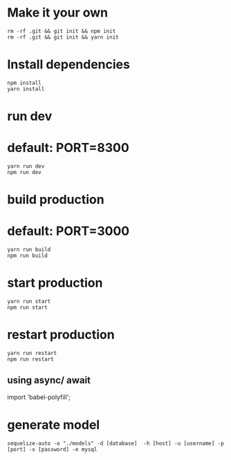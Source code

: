 # Make it your own
    rm -rf .git && git init && npm init
    rm -rf .git && git init && yarn init

# Install dependencies
    npm install
    yarn install

# run dev 
# default: PORT=8300
    yarn run dev  
    npm run dev
# build production
# default: PORT=3000
    yarn run build 
    npm run build

# start production
    yarn run start
    npm run start

# restart production
    yarn run restart
    npm run restart

## using async/ await 
import 'babel-polyfill';

# generate model
    sequelize-auto -o "./models" -d [database]  -h [host] -u [username] -p [port] -x [password] -e mysql